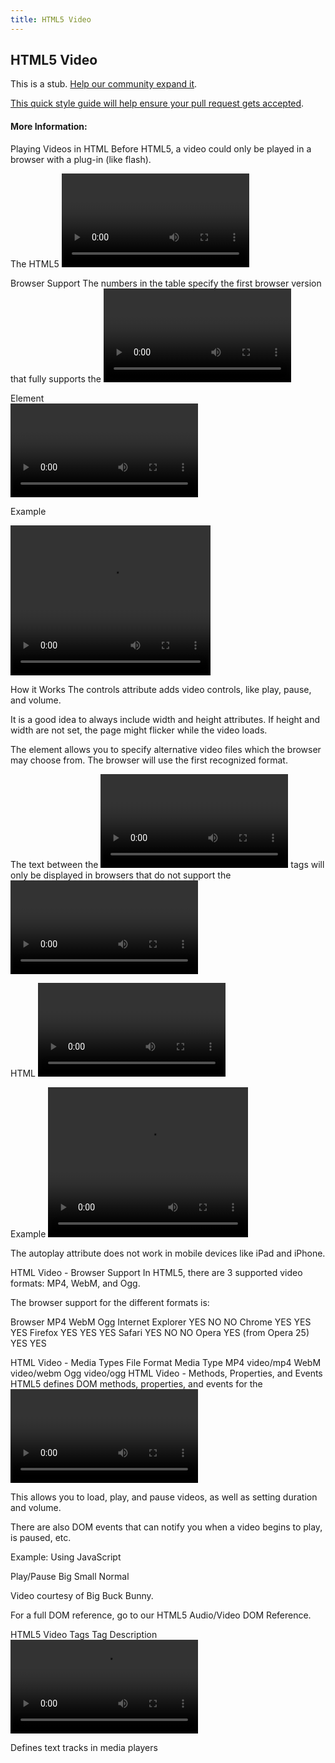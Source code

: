 ```yaml
---
title: HTML5 Video
---
```

## HTML5 Video

This is a stub. <a href='https://github.com/freecodecamp/guides/tree/master/src/pages/html/html5-video/index.md' target='_blank' rel='nofollow'>Help our community expand it</a>.

<a href='https://github.com/freecodecamp/guides/blob/master/README.md' target='_blank' rel='nofollow'>This quick style guide will help ensure your pull request gets accepted</a>.

<!-- The article goes here, in GitHub-flavored Markdown. Feel free to add YouTube videos, images, and CodePen/JSBin embeds  -->

#### More Information:
<!-- Please add any articles you think might be helpful to read before writing the article -->

Playing Videos in HTML
Before HTML5, a video could only be played in a browser with a plug-in (like flash).

The HTML5 <video> element specifies a standard way to embed a video in a web page.

Browser Support
The numbers in the table specify the first browser version that fully supports the <video> element.

Element					
<video>	4.0	9.0	3.5	4.0	10.5
The HTML <video> Element
To show a video in HTML, use the <video> element:

Example

<video width="320" height="240" controls>
  <source src="movie.mp4" type="video/mp4">
  <source src="movie.ogg" type="video/ogg">
Your browser does not support the video tag.
</video>

How it Works
The controls attribute adds video controls, like play, pause, and volume.

It is a good idea to always include width and height attributes. If height and width are not set, the page might flicker while the video loads.

The <source> element allows you to specify alternative video files which the browser may choose from. The browser will use the first recognized format.

The text between the <video> and </video> tags will only be displayed in browsers that do not support the <video> element.

HTML <video> Autoplay
To start a video automatically use the autoplay attribute:

Example
<video width="320" height="240" autoplay>
  <source src="movie.mp4" type="video/mp4">
  <source src="movie.ogg" type="video/ogg">
Your browser does not support the video tag.
</video>

The autoplay attribute does not work in mobile devices like iPad and iPhone.

HTML Video - Browser Support
In HTML5, there are 3 supported video formats: MP4, WebM, and Ogg.

The browser support for the different formats is:

Browser	                 MP4	        WebM	      Ogg
Internet Explorer	       YES	        NO	        NO
Chrome	                 YES	        YES	        YES
Firefox	                 YES	        YES	        YES
Safari	                 YES	        NO	        NO
Opera	            YES (from Opera 25)	YES	        YES


HTML Video - Media Types
File Format	Media Type
MP4	video/mp4
WebM	video/webm
Ogg	video/ogg
HTML Video - Methods, Properties, and Events
HTML5 defines DOM methods, properties, and events for the <video> element.

This allows you to load, play, and pause videos, as well as setting duration and volume.

There are also DOM events that can notify you when a video begins to play, is paused, etc.

Example: Using JavaScript

Play/Pause  Big  Small  Normal 

Video courtesy of Big Buck Bunny.


For a full DOM reference, go to our HTML5 Audio/Video DOM Reference.

HTML5 Video Tags
Tag	Description
<video>	Defines a video or movie
<source>	Defines multiple media resources for media elements, such as <video> and <audio>
<track>	Defines text tracks in media players


